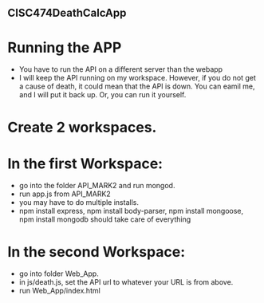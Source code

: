 ## CISC474DeathCalcApp
# Running the APP
- You have to run the API on a different server than the webapp
- I will keep the API running on my workspace. However, if you do not get a cause of death, it could mean that the API is down. 
You can eamil me, and I will put it back up. Or, you can run it yourself.

# Create 2 workspaces.
# In the first Workspace:
- go into the folder API_MARK2 and run mongod. 
- run app.js from API_MARK2
- you may have to do multiple installs. 
- npm install express, npm install body-parser, npm install mongoose, npm install mongodb should take care of everything

# In the second Workspace:
- go into folder Web_App. 
- in js/death.js, set the API url to whatever your URL is from above.
- run Web_App/index.html


